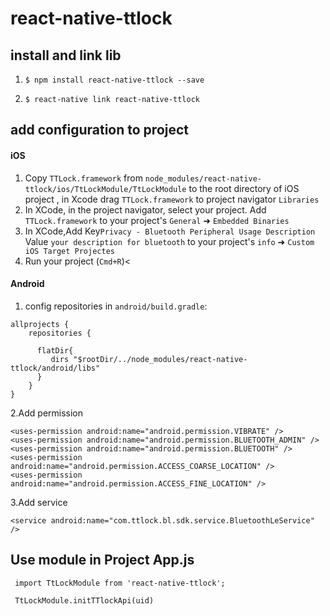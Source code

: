 
# react-native-ttlock

## install and link lib

 1. `$ npm install react-native-ttlock --save`

 2. `$ react-native link react-native-ttlock`

## add configuration to project


#### iOS

1. Copy `TTLock.framework` from `node_modules/react-native-ttlock/ios/TtLockModule/TtLockModule` to the root directory of iOS project  , in Xcode drag `TTLock.framework` to project navigator `Libraries`
2. In XCode, in the project navigator, select your project. Add `TTLock.framework` to your project's `General` ➜ `Embedded Binaries`
3. In XCode,Add Key`Privacy - Bluetooth Peripheral Usage Description` Value `your description for bluetooth` to your project's `info` ➜ `Custom iOS Target Projectes`
4. Run your project (`Cmd+R`)<

#### Android

1. config repositories in `android/build.gradle`:

```
allprojects {
    repositories {
    
      flatDir{
         dirs "$rootDir/../node_modules/react-native-ttlock/android/libs"
      }
    }
}
```   

2.Add permission 
  ```
  <uses-permission android:name="android.permission.VIBRATE" />
  <uses-permission android:name="android.permission.BLUETOOTH_ADMIN" />
  <uses-permission android:name="android.permission.BLUETOOTH" />
  <uses-permission android:name="android.permission.ACCESS_COARSE_LOCATION" />
  <uses-permission android:name="android.permission.ACCESS_FINE_LOCATION" />
  ```
3.Add service
  ```
  <service android:name="com.ttlock.bl.sdk.service.BluetoothLeService" />
   ```
## Use module in Project App.js
```
 import TtLockModule from 'react-native-ttlock';

 TtLockModule.initTTlockApi(uid)
```
